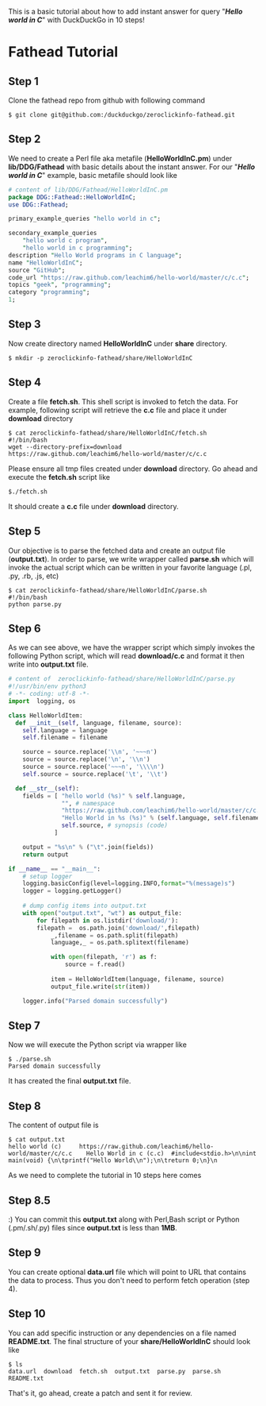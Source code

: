 This is a basic tutorial about how to add instant answer for query "***Hello world in C***" with DuckDuckGo in 10 steps!

# Fathead Tutorial

## Step 1

Clone the fathead repo from github with following command

```shell
$ git clone git@github.com:/duckduckgo/zeroclickinfo-fathead.git
```

## Step 2

We need to create a Perl file aka metafile (**HelloWorldInC.pm**) under **lib/DDG/Fathead** with basic 
details about the instant answer. For our "***Hello world in C***" example, basic metafile should look like 

```perl
# content of lib/DDG/Fathead/HelloWorldInC.pm 
package DDG::Fathead::HelloWorldInC;
use DDG::Fathead;

primary_example_queries "hello world in c";

secondary_example_queries
    "hello world c program",
    "hello world in c programming";
description "Hello World programs in C language";
name "HelloWorldInC";
source "GitHub";
code_url "https://raw.github.com/leachim6/hello-world/master/c/c.c";
topics "geek", "programming";
category "programming";
1;
```

## Step 3

Now create directory named **HelloWorldInC** under **share** directory.

```shell
$ mkdir -p zeroclickinfo-fathead/share/HelloWorldInC
```

## Step 4

Create a file **fetch.sh**. This shell script is invoked to fetch the data. 
For example, following script will retrieve the **c.c** file and place it under **download** directory

```shell
$ cat zeroclickinfo-fathead/share/HelloWorldInC/fetch.sh 
#!/bin/bash
wget --directory-prefix=download https://raw.github.com/leachim6/hello-world/master/c/c.c
```

Please ensure all tmp files created under **download** directory. Go ahead and execute the 
**fetch.sh** script like

```shell
$./fetch.sh
```

It should create a **c.c** file under **download** directory.

## Step 5 

Our objective is to parse the fetched data and create an output file (**output.txt**).
In order to parse, we write wrapper called **parse.sh** which will invoke the actual script
which can be written in your favorite language (.pl, .py, .rb, .js, etc)

```shell
$ cat zeroclickinfo-fathead/share/HelloWorldInC/parse.sh 
#!/bin/bash
python parse.py
```

## Step 6 

As we can see above, we have the wrapper script which simply invokes the following Python script, which will
read **download/c.c** and format it then write into **output.txt** file.

```python
# content of  zeroclickinfo-fathead/share/HelloWorldInC/parse.py 
#!/usr/bin/env python3
# -*- coding: utf-8 -*-
import  logging, os

class HelloWorldItem:
  def __init__(self, language, filename, source):
    self.language = language
    self.filename = filename

    source = source.replace('\\n', '~~~n')
    source = source.replace('\n', '\\n')
    source = source.replace('~~~n', '\\\\n')
    self.source = source.replace('\t', '\\t')

  def __str__(self):
    fields = [ "hello world (%s)" % self.language,
               "", # namespace
               "https://raw.github.com/leachim6/hello-world/master/c/c.c",
               "Hello World in %s (%s)" % (self.language, self.filename),
               self.source, # synopsis (code)
             ]

    output = "%s\n" % ("\t".join(fields))
    return output

if __name__ == "__main__":
    # setup logger
    logging.basicConfig(level=logging.INFO,format="%(message)s")
    logger = logging.getLogger()
    
    # dump config items into output.txt
    with open("output.txt", "wt") as output_file:
        for filepath in os.listdir('download/'):
	    filepath =  os.path.join('download/',filepath)
            _,filename = os.path.split(filepath)
            language,_ = os.path.splitext(filename)

            with open(filepath, 'r') as f:
                source = f.read()
                    
            item = HelloWorldItem(language, filename, source)
            output_file.write(str(item))

    logger.info("Parsed domain successfully")
```

## Step 7

Now we will execute the Python script via wrapper like 

```shell
$ ./parse.sh 
Parsed domain successfully
```

It has created the final **output.txt** file.

## Step 8

The content of output file is

```shell
$ cat output.txt 
hello world (c)		https://raw.github.com/leachim6/hello-world/master/c/c.c	Hello World in c (c.c)	#include<stdio.h>\n\nint main(void) {\n\tprintf("Hello World\\n");\n\treturn 0;\n}\n
```

As we need to complete the tutorial in 10 steps here comes 

## Step 8.5 

:) You can commit this **output.txt** along with Perl,Bash script or Python (.pm/.sh/.py) files since **output.txt** is less than **1MB**. 

## Step 9

You can create optional **data.url** file which will point to URL that contains the data to process.
Thus you don't need to perform fetch operation (step 4).

## Step 10

You can add specific instruction or any dependencies on a file named **README.txt**.
The final structure of your **share/HelloWorldInC** should look like 

```shell
$ ls
data.url  download  fetch.sh  output.txt  parse.py  parse.sh  README.txt
```


That's it, go ahead, create a patch and sent it for review.

